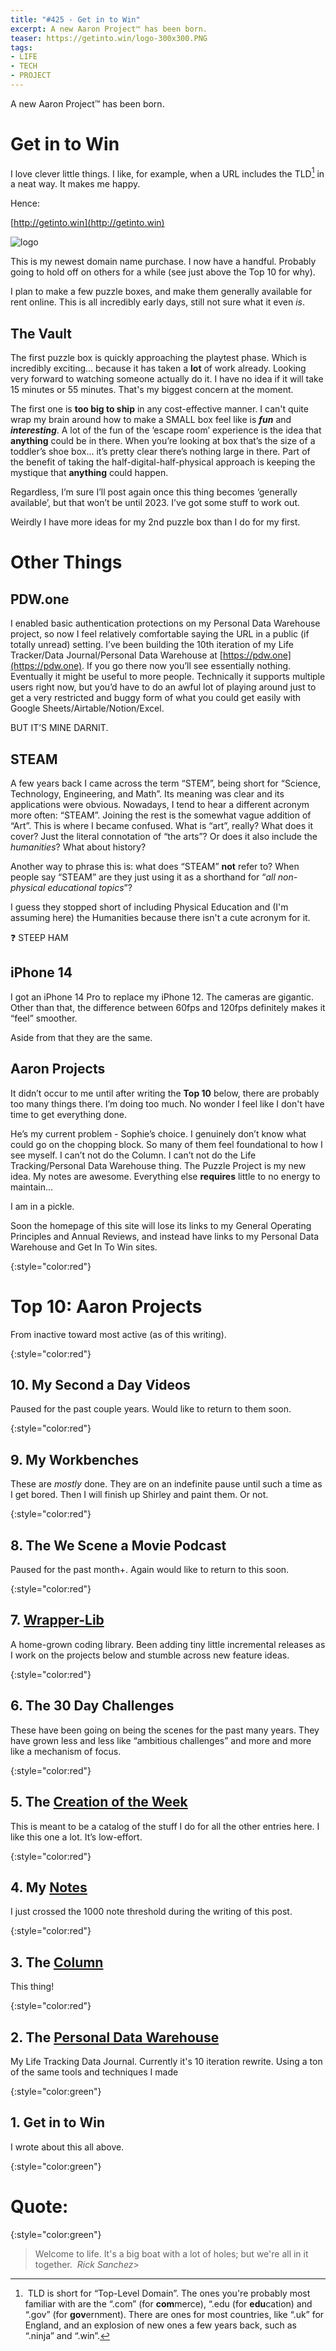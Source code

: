 ```yaml
---
title: "#425 - Get in to Win"
excerpt: A new Aaron Project™ has been born.
teaser: https://getinto.win/logo-300x300.PNG
tags: 
- LIFE
- TECH
- PROJECT
---
```


A new Aaron Project™️ has been born.

# Get in to Win

I love clever little things. I like, for example, when a URL includes the TLD[^1] in a neat way. It makes me happy.

Hence:

[http://getinto.win](http://getinto.win) 

![logo](https://getinto.win/logo-300x300.PNG)

This is my newest domain name purchase. I now have a handful. Probably going to hold off on others for a while (see just above the Top 10 for why). 

I plan to make a few puzzle boxes, and make them generally available for rent online. This is all incredibly early days, still not sure what it even *is*.

## The Vault

The first puzzle box is quickly approaching the playtest phase. Which is incredibly exciting… because it has taken a **lot** of work already. Looking very forward to watching someone actually do it. I have no idea if it will take 15 minutes or 55 minutes. That's my biggest concern at the moment. 

The first one is **too big to ship** in any cost-effective manner. I can't quite wrap my brain around how to make a SMALL box feel like is ***fun*** and ***********interesting***********. A lot of the fun of the ‘escape room’ experience is the idea that ************anything************ could be in there. When you’re looking at box that’s the size of a toddler’s shoe box… it’s pretty clear there’s nothing large in there. Part of the benefit of taking the half-digital-half-physical approach is keeping the mystique that ********anything******** could happen.

Regardless, I’m sure I’ll post again once this thing becomes ‘generally available’, but that won’t be until 2023. I’ve got some stuff to work out.

Weirdly I have more ideas for my 2nd puzzle box than I do for my first. 

# Other Things

## PDW.one

I enabled basic authentication protections on my Personal Data Warehouse project, so now I feel relatively comfortable saying the URL in a public (if totally unread) setting. I’ve been building the 10th iteration of my Life Tracker/Data Journal/Personal Data Warehouse at [https://pdw.one](https://pdw.one). If you go there now you’ll see essentially nothing. Eventually it might be useful to more people. Technically it supports multiple users right now, but you’d have to do an awful lot of playing around just to get a very restricted and buggy form of what you could get easily with Google Sheets/Airtable/Notion/Excel.

BUT IT’S MINE DARNIT. 

## STEAM

A few years back I came across the term “STEM”, being short for “Science, Technology, Engineering, and Math”. Its meaning was clear and its applications were obvious. Nowadays, I tend to hear a different acronym more often: “STEAM”. Joining the rest is the somewhat vague addition of “Art”. This is where I became confused. What is “art”, really? What does it cover? Just the literal connotation of “the arts”? Or does it also include the *humanities*? What about history?

Another way to phrase this is: what does “STEAM” **not** refer to? When people say “STEAM” are they just using it as a shorthand for “*all non-physical educational topics*”?

I guess they stopped short of including Physical Education and (I'm assuming here) the Humanities because there isn't a cute acronym for it. 

<aside>
❓ STEEP HAM

</aside>

## iPhone 14

I got an iPhone 14 Pro to replace my iPhone 12. The cameras are gigantic. Other than that, the difference between 60fps and 120fps definitely makes it “feel” smoother. 

Aside from that they are the same.

## Aaron Projects

It didn’t occur to me until after writing the **Top 10** below, there are probably too many things there. I’m doing too much. No wonder I feel like I don't have time to get everything done. 

He’s my current problem - Sophie’s choice. I genuinely don’t know what could go on the chopping block. So many of them feel foundational to how I see myself. I can’t not do the Column. I can’t not do the Life Tracking/Personal Data Warehouse thing. The Puzzle Project is my new idea. My notes are awesome. Everything else **requires** little to no energy to maintain…

I am in a pickle. 

Soon the homepage of this site will lose its links to my General Operating Principles and Annual Reviews, and instead have links to my Personal Data Warehouse and Get In To Win sites.

{:style="color:red"}

# Top 10: Aaron Projects

From inactive toward most active (as of this writing). 

{:style="color:red"}

## 10. My Second a Day Videos

Paused for the past couple years. Would like to return to them soon.

{:style="color:red"}

## 9. My Workbenches

These are *mostly* done. They are on an indefinite pause until such a time as I get bored. Then I will finish up Shirley and paint them. Or not.

{:style="color:red"}

## 8. The We Scene a Movie Podcast

Paused for the past month+. Again would like to return to this soon.

{:style="color:red"}

## 7. [Wrapper-Lib](https://www.npmjs.com/package/wrapper-lib)

A home-grown coding library. Been adding tiny little incremental releases as I work on the projects below and stumble across new feature ideas. 

{:style="color:red"}

## 6. The 30 Day Challenges

These have been going on being the scenes for the past many years. They have grown less and less like “ambitious challenges” and more and more like a mechanism of focus.

{:style="color:red"}

## 5. The [Creation of the Week](https://www.notion.so/9e6c767be05a42c7ab438e4330658e2b)

This is meant to be a catalog of the stuff I do for all the other entries here. I like this one a lot. It’s low-effort.

{:style="color:red"}

## 4. My [Notes](https://www.notion.so/316dc92305c54dbc82d755bd9646b790)

I just crossed the 1000 note threshold during the writing of this post.

{:style="color:red"}

## 3. The [Column](https://aarongilly.com/)

This thing!

{:style="color:red"}

## 2. The [Personal Data Warehouse](https://pdw.one)

My Life Tracking Data Journal. Currently it's 10 iteration rewrite. Using a ton of the same tools and techniques I made

{:style="color:green"}

## 1. Get in to Win

I wrote about this all above. 

{:style="color:green"}

# **Quote:**

{:style="color:green"}

> Welcome to life. It's a big boat with a lot of holes; but we're all in it together. 
<cite>Rick Sanchez</cite>> 

[^1]: TLD is short for “Top-Level Domain”. The ones you're probably most familiar with are the “.com” (for **com**merce), “.edu (for **edu**cation) and “.gov” (for **gov**ernment). There are ones for most countries, like “.uk” for England, and an explosion of new ones a few years back, such as “.ninja” and “.win”.
